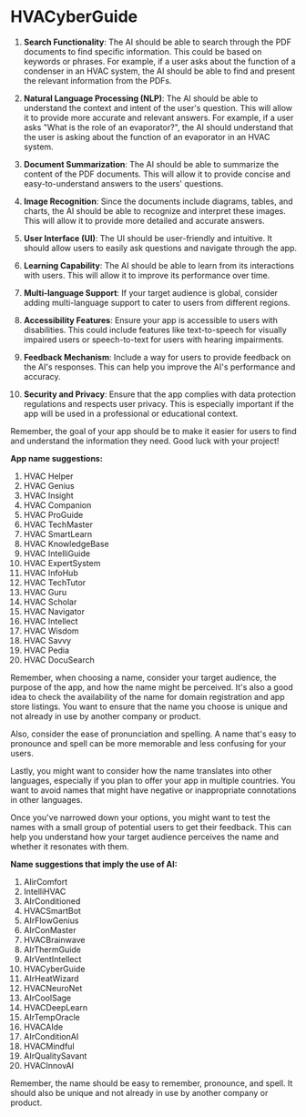 # HVACyberGuide

1. **Search Functionality**: The AI should be able to search through the PDF documents to find specific information. This could be based on keywords or phrases. For example, if a user asks about the function of a condenser in an HVAC system, the AI should be able to find and present the relevant information from the PDFs.

2. **Natural Language Processing (NLP)**: The AI should be able to understand the context and intent of the user's question. This will allow it to provide more accurate and relevant answers. For example, if a user asks "What is the role of an evaporator?", the AI should understand that the user is asking about the function of an evaporator in an HVAC system.

3. **Document Summarization**: The AI should be able to summarize the content of the PDF documents. This will allow it to provide concise and easy-to-understand answers to the users' questions.

4. **Image Recognition**: Since the documents include diagrams, tables, and charts, the AI should be able to recognize and interpret these images. This will allow it to provide more detailed and accurate answers.

5. **User Interface (UI)**: The UI should be user-friendly and intuitive. It should allow users to easily ask questions and navigate through the app.

6. **Learning Capability**: The AI should be able to learn from its interactions with users. This will allow it to improve its performance over time.

7. **Multi-language Support**: If your target audience is global, consider adding multi-language support to cater to users from different regions.

8. **Accessibility Features**: Ensure your app is accessible to users with disabilities. This could include features like text-to-speech for visually impaired users or speech-to-text for users with hearing impairments.

9. **Feedback Mechanism**: Include a way for users to provide feedback on the AI's responses. This can help you improve the AI's performance and accuracy.

10. **Security and Privacy**: Ensure that the app complies with data protection regulations and respects user privacy. This is especially important if the app will be used in a professional or educational context.

Remember, the goal of your app should be to make it easier for users to find and understand the information they need. Good luck with your project!

**App name suggestions:**

1. HVAC Helper
2. HVAC Genius
3. HVAC Insight
4. HVAC Companion
5. HVAC ProGuide
6. HVAC TechMaster
7. HVAC SmartLearn
8. HVAC KnowledgeBase
9. HVAC IntelliGuide
10. HVAC ExpertSystem
11. HVAC InfoHub
12. HVAC TechTutor
13. HVAC Guru
14. HVAC Scholar
15. HVAC Navigator
16. HVAC Intellect
17. HVAC Wisdom
18. HVAC Savvy
19. HVAC Pedia
20. HVAC DocuSearch

Remember, when choosing a name, consider your target audience, the purpose of the app, and how the name might be perceived. It's also a good idea to check the availability of the name for domain registration and app store listings. You want to ensure that the name you choose is unique and not already in use by another company or product. 

Also, consider the ease of pronunciation and spelling. A name that's easy to pronounce and spell can be more memorable and less confusing for your users. 

Lastly, you might want to consider how the name translates into other languages, especially if you plan to offer your app in multiple countries. You want to avoid names that might have negative or inappropriate connotations in other languages. 

Once you've narrowed down your options, you might want to test the names with a small group of potential users to get their feedback. This can help you understand how your target audience perceives the name and whether it resonates with them.

**Name suggestions that imply the use of AI:**

1. AIirComfort
2. IntelliHVAC
3. AIrConditioned
4. HVACSmartBot
5. AIrFlowGenius
6. AIrConMaster
7. HVACBrainwave
8. AIrThermGuide
9. AIrVentIntellect
10. HVACyberGuide
11. AIrHeatWizard
12. HVACNeuroNet
13. AIrCoolSage
14. HVACDeepLearn
15. AIrTempOracle
16. HVACAIde
17. AIrConditionAI
18. HVACMindful
19. AIrQualitySavant
20. HVACInnovAI

Remember, the name should be easy to remember, pronounce, and spell. It should also be unique and not already in use by another company or product.

